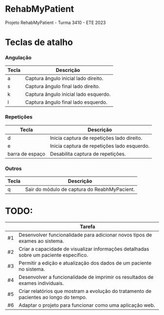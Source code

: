 # RehabMyPatient
Projeto RehabMyPatient - Turma 3410 - ETE 2023 

# Teclas de atalho 

### Angulação
| Tecla | Descrição |
| --- | --- |
| a | Captura ângulo inicial lado direito. |
| s | Captura ângulo final lado direito. |
| k | Captura ângulo inicial lado esquerdo. |
| l | Captura ângulo final lado esquerdo. |

### Repetições
| Tecla | Descrição |
| --- | --- |
| d | Inicia captura de repetições lado direito. |
| e | Inicia captura de repetições lado esquerdo. |
| barra de espaço | Desabilita captura de repetições. |

### Outros
| Tecla | Descrição |
| --- | --- |
| q | Sair do módulo de captura do ReabhMyPacient. |

# TODO:

| | Tarefa                                       |
|-|----------------------------------------------|
| #1 | Desenvolver funcionalidade para adicionar novos tipos de exames ao sistema.          |
| #2 | Criar a capacidade de visualizar informações detalhadas sobre um paciente específico. |
| #3 | Permitir a edição e atualização dos dados de um paciente no sistema.                  |
| #4 | Desenvolver a funcionalidade de imprimir os resultados de exames individuais.         |
| #5 | Criar relatórios que mostram a evolução do tratamento de pacientes ao longo do tempo.   |
| #6 | Adaptar o projeto para funcionar como uma aplicação web.                               |



